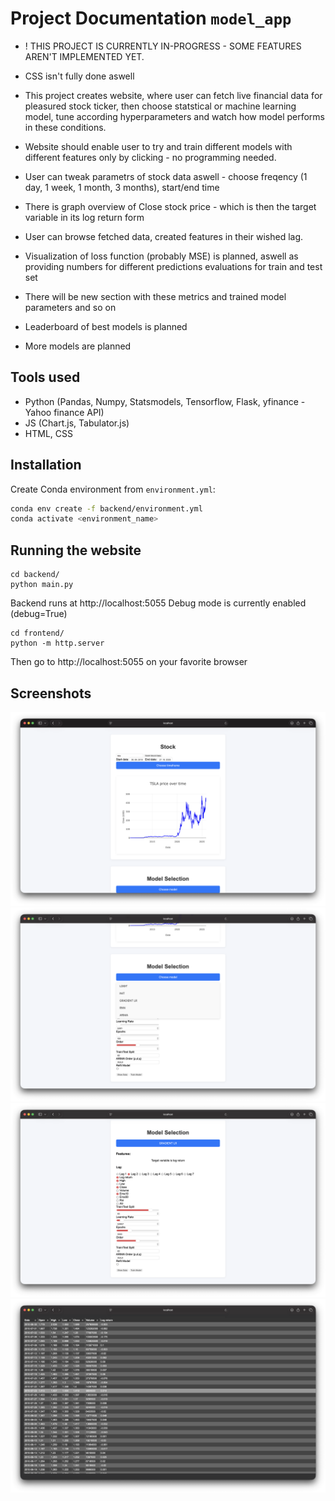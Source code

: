 # Project Documentation `model_app`
- ! THIS PROJECT IS CURRENTLY IN-PROGRESS - SOME FEATURES AREN'T IMPLEMENTED YET.
- CSS isn't fully done aswell

- This project creates website, where user can fetch live financial data for pleasured stock ticker, then choose statstical or machine learning model, tune according hyperparameters and watch how model performs in these conditions.
- Website should enable user to try and train different models with different features only by clicking - no programming needed.
- User can tweak parametrs of stock data aswell - choose freqency (1 day, 1 week, 1 month, 3 months), start/end time
- There is graph overview of Close stock price - which is then the target variable in its log return form
- User can browse fetched data, created features in their wished lag.

- Visualization of loss function (probably MSE) is planned, aswell as providing numbers for different predictions evaluations for train and test set
- There will be new section with these metrics and trained model parameters and so on
- Leaderboard of best models is planned
- More models are planned



## Tools used
- Python (Pandas, Numpy, Statsmodels, Tensorflow, Flask, yfinance - Yahoo finance API)
- JS (Chart.js, Tabulator.js)
- HTML, CSS


## Installation

Create Conda environment from `environment.yml`:

```bash
conda env create -f backend/environment.yml
conda activate <environment_name>
```


## Running the website
```
cd backend/
python main.py
```
Backend runs at http://localhost:5055
Debug mode is currently enabled (debug=True)
```
cd frontend/
python -m http.server
```
Then go to http://localhost:5055 on your favorite browser


## Screenshots
![Stock input with visualization](assets/stock.png)
![Model selection](assets/model.png)
![Features and lag selection](assets/features.png)
![Data browsing](assets/data.png)

